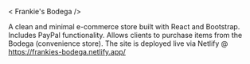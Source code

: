 < Frankie's Bodega />

A clean and minimal e-commerce store built with React and Bootstrap. Includes PayPal functionality. Allows clients to purchase items from the Bodega (convenience store). The site is deployed live via Netlify @ https://frankies-bodega.netlify.app/
